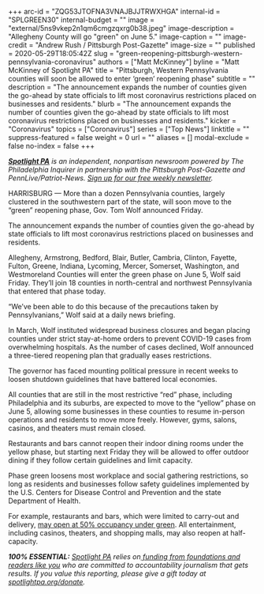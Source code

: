 +++
arc-id = "ZQG53JTOFNA3VNAJBJJTRWXHGA"
internal-id = "SPLGREEN30"
internal-budget = ""
image = "external/5ns9vkep2n1qm6cmgzqxrg0b38.jpeg"
image-description = "Allegheny County will go \"green\" on June 5."
image-caption = ""
image-credit = "Andrew Rush / Pittsburgh Post-Gazette"
image-size = ""
published = 2020-05-29T18:05:42Z
slug = "green-reopening-pittsburgh-western-pennsylvania-coronavirus"
authors = ["Matt McKinney"]
byline = "Matt McKinney of Spotlight PA"
title = "Pittsburgh, Western Pennsylvania counties will soon be allowed to enter ‘green’ reopening phase"
subtitle = ""
description = "The announcement expands the number of counties given the go-ahead by state officials to lift most coronavirus restrictions placed on businesses and residents."
blurb = "The announcement expands the number of counties given the go-ahead by state officials to lift most coronavirus restrictions placed on businesses and residents."
kicker = "Coronavirus"
topics = ["Coronavirus"]
series = ["Top News"]
linktitle = ""
suppress-featured = false
weight = 0
url = ""
aliases = []
modal-exclude = false
no-index = false
+++

<a href="https://www.spotlightpa.org/"><i><b>Spotlight PA</b></i></a><i> is an independent, nonpartisan newsroom powered by The Philadelphia Inquirer in partnership with the Pittsburgh Post-Gazette and PennLive/Patriot-News. </i><a href="https://www.spotlightpa.org/newsletters"><i>Sign up for our free weekly newsletter</i></a><i>.</i>

HARRISBURG — More than a dozen Pennsylvania counties, largely clustered in the southwestern part of the state, will soon move to the “green” reopening phase, Gov. Tom Wolf announced Friday.

The announcement expands the number of counties given the go-ahead by state officials to lift most coronavirus restrictions placed on businesses and residents.

Allegheny, Armstrong, Bedford, Blair, Butler, Cambria, Clinton, Fayette, Fulton, Greene, Indiana, Lycoming, Mercer, Somerset, Washington, and Westmoreland Counties will enter the green phase on June 5, Wolf said Friday. They’ll join 18 counties in north-central and northwest Pennsylvania that entered that phase today.

“We’ve been able to do this because of the precautions taken by Pennsylvanians,” Wolf said at a daily news briefing. 

<script src="https://www.spotlightpa.org/embed.js" async></script><div data-spl-embed-version="1" data-spl-src="https://www.spotlightpa.org/embeds/donate/"></div>


In March, Wolf instituted widespread business closures and began placing counties under strict stay-at-home orders to prevent COVID-19 cases from overwhelming hospitals. As the number of cases declined, Wolf announced a three-tiered reopening plan that gradually eases restrictions.

The governor has faced mounting political pressure in recent weeks to loosen shutdown guidelines that have battered local economies.

All counties that are still in the most restrictive “red” phase, including Philadelphia and its suburbs, are expected to move to the “yellow” phase on June 5, allowing some businesses in these counties to resume in-person operations and residents to move more freely. However, gyms, salons, casinos, and theaters must remain closed.

<script src="https://www.spotlightpa.org/embed.js" async></script><div data-spl-embed-version="1" data-spl-src="https://www.spotlightpa.org/embeds/newsletter/"></div>


Restaurants and bars cannot reopen their indoor dining rooms under the yellow phase, but starting next Friday they will be allowed to offer outdoor dining if they follow certain guidelines and limit capacity.

Phase green loosens most workplace and social gathering restrictions, so long as residents and businesses follow safety guidelines implemented by the U.S. Centers for Disease Control and Prevention and the state Department of Health.

For example, restaurants and bars, which were limited to carry-out and delivery, <a href="https://www.spotlightpa.org/news/2020/05/pennsylvania-coronavirus-reopening-tiers-phases-red-yellow-green/" target="_blank">may open at 50% occupancy under green</a>. All entertainment, including casinos, theaters, and shopping malls, may also reopen at half-capacity.

<i><b>100% ESSENTIAL:</b></i><i> </i><a href="https://www.spotlightpa.org/"><i>Spotlight PA</i></a><i> relies on</i><a href="https://www.spotlightpa.org/support"><i> funding from foundations and readers like you</i></a><i> who are committed to accountability journalism that gets results. If you value this reporting, please give a gift today at </i><a href="https://www.spotlightpa.org/donate"><i>spotlightpa.org/donate</i></a><i>.</i>
